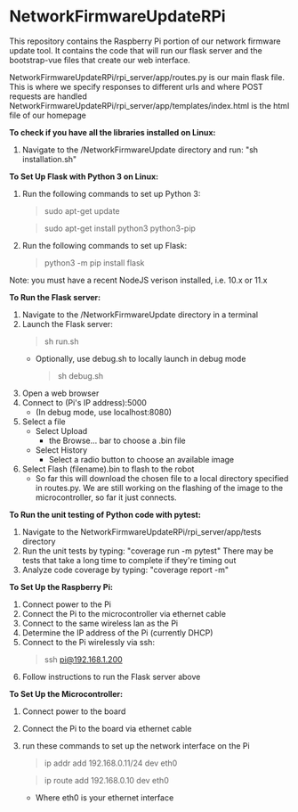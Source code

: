 # NetworkFirmwareUpdateRPi
This repository contains the Raspberry Pi portion of our network firmware update
tool. It contains the code that will run our flask server and the bootstrap-vue
files that create our web interface.

NetworkFirmwareUpdateRPi/rpi_server/app/routes.py is our main flask file.  This is where we specify responses to different urls and where POST requests are handled
NetworkFirmwareUpdateRPi/rpi_server/app/templates/index.html is the html file of our homepage

**To check if you have all the libraries installed on Linux:**

1. Navigate to the /NetworkFirmwareUpdate directory and run: "sh installation.sh"

**To Set Up Flask with Python 3 on Linux:**
1. Run the following commands to set up Python 3:
    >sudo apt-get update

    >sudo apt-get install python3 python3-pip
2. Run the following commands to set up Flask:
    >python3 -m pip install flask

Note: you must have a recent NodeJS verison installed, i.e. 10.x or 11.x

**To Run the Flask server:**

1. Navigate to the /NetworkFirmwareUpdate directory in a terminal
2. Launch the Flask server:
   >sh run.sh
    * Optionally, use debug.sh to locally launch in debug mode
      >sh debug.sh
4. Open a web browser
5. Connect to (Pi's IP address):5000
    * (In debug mode, use localhost:8080)
6. Select a file
    * Select Upload
      * the Browse... bar to choose a .bin file
    * Select History
      * Select a radio button to choose an available image
7. Select Flash (filename).bin to flash to the robot
    * So far this will download the chosen file to a local directory
      specified in routes.py.  We are still working on the flashing
      of the image to the microcontroller, so far it just connects.

**To Run the unit testing of Python code with pytest:**

1. Navigate to the NetworkFirmwareUpdateRPi/rpi_server/app/tests directory
2. Run the unit tests by typing: "coverage run -m pytest" There may be tests that take a long time to complete if they're timing out
3. Analyze code coverage by typing: "coverage report -m"

**To Set Up the Raspberry Pi:**

1. Connect power to the Pi
2. Connect the Pi to the microcontroller via ethernet cable
3. Connect to the same wireless lan as the Pi
4. Determine the IP address of the Pi (currently DHCP)
5. Connect to the Pi wirelessly via ssh:
    >ssh pi@192.168.1.200
6. Follow instructions to run the Flask server above

**To Set Up the Microcontroller:**
1. Connect power to the board
2. Connect the Pi to the board via ethernet cable
3. run these commands to set up the network interface on the Pi
    >ip addr add 192.168.0.11/24 dev eth0
    
    >ip route add 192.168.0.10 dev eth0
    * Where eth0 is your ethernet interface
